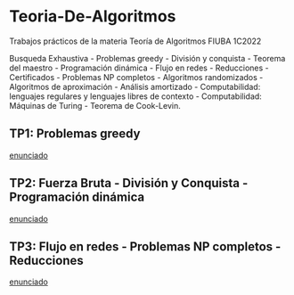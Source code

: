 # Teoria-De-Algoritmos
Trabajos prácticos de la materia Teoría de Algoritmos FIUBA 1C2022

Busqueda Exhaustiva	- Problemas greedy - División y conquista - Teorema del maestro - Programación dinámica - Flujo en redes - Reducciones - Certificados - Problemas NP completos - Algoritmos randomizados - Algoritmos de aproximación - 	Análisis amortizado - Computabilidad: lenguajes regulares y lenguajes libres de contexto - Computabilidad: Máquinas de Turing - Teorema de Cook-Levin.

## TP1: Problemas greedy
[enunciado](https://github.com/pgallino/Teoria-De-Algoritmos/blob/main/tp1/Trabajo%20Pr%C3%A1ctico%20n.%C2%BA%201%20Enunciado.pdf)

## TP2: Fuerza Bruta - División y Conquista - Programación dinámica
[enunciado](https://github.com/pgallino/Teoria-De-Algoritmos/blob/main/tp2/Trabajo%20Pr%C3%A1ctico%20n.%C2%BA%202%20Enunciado.pdf)

## TP3: Flujo en redes - Problemas NP completos - Reducciones
[enunciado](https://github.com/pgallino/Teoria-De-Algoritmos/blob/main/tp3/Trabajo%20Pr%C3%A1ctico%20n.%C2%BA%203%20Enunciado.pdf)
